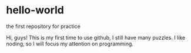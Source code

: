# hello-world
the first repository for practice

Hi, guys!
This is my first time to use github, I still have many puzzles.
I like noding, so I will focus my attention on programming.

